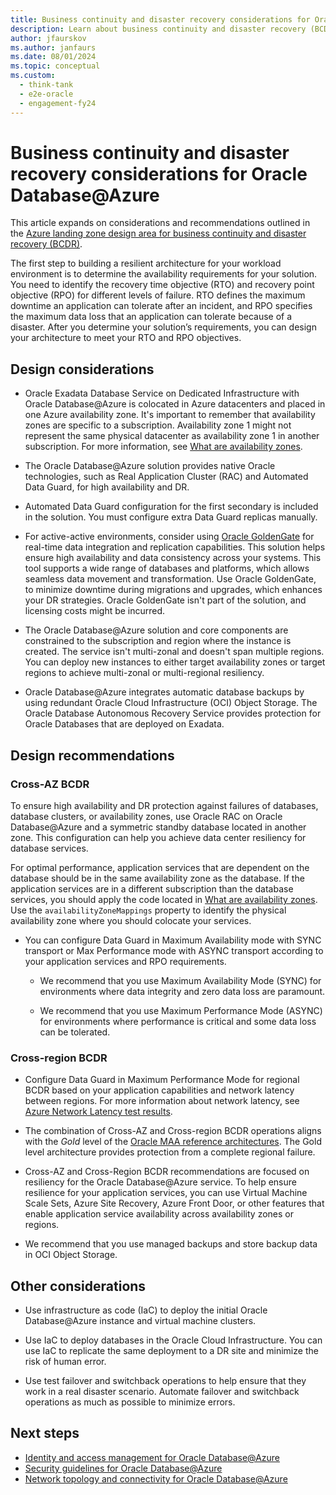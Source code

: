 ```yaml
---
title: Business continuity and disaster recovery considerations for Oracle Database@Azure
description: Learn about business continuity and disaster recovery (BCDR) for Oracle Database@Azure, and how to build a resilient architecture for your workload environment.
author: jfaurskov
ms.author: janfaurs
ms.date: 08/01/2024
ms.topic: conceptual
ms.custom: 
  - think-tank
  - e2e-oracle
  - engagement-fy24
--- 
```


# Business continuity and disaster recovery considerations for Oracle Database@Azure

This article expands on considerations and recommendations outlined in the [Azure landing zone design area for business continuity and disaster recovery (BCDR)](../../ready/landing-zone/design-area/management-business-continuity-disaster-recovery.md).

The first step to building a resilient architecture for your workload environment is to determine the availability requirements for your solution. You need to identify the recovery time objective (RTO) and recovery point objective (RPO) for different levels of failure. RTO defines the maximum downtime an application can tolerate after an incident, and RPO specifies the maximum data loss that an application can tolerate because of a disaster. After you determine your solution’s requirements, you can design your architecture to meet your RTO and RPO objectives.

## Design considerations

- Oracle Exadata Database Service on Dedicated Infrastructure with Oracle Database@Azure is colocated in Azure datacenters and placed in one Azure availability zone. It's important to remember that availability zones are specific to a subscription. Availability zone 1 might not represent the same physical datacenter as availability zone 1 in another subscription. For more information, see [What are availability zones](/azure/reliability/availability-zones-overview?tabs=azure-cli#physical-and-logical-availability-zones).

- The Oracle Database@Azure solution provides native Oracle technologies, such as Real Application Cluster (RAC) and Automated Data Guard, for high availability and DR.

- Automated Data Guard configuration for the first secondary is included in the solution. You must configure extra Data Guard replicas manually.

- For active-active environments, consider using [Oracle GoldenGate](https://www.oracle.com/integration/goldengate/) for real-time data integration and replication capabilities. This solution helps ensure high availability and data consistency across your systems. This tool supports a wide range of databases and platforms, which allows seamless data movement and transformation. Use Oracle GoldenGate, to minimize downtime during migrations and upgrades, which enhances your DR strategies. Oracle GoldenGate isn't part of the solution, and licensing costs might be incurred.

- The Oracle Database@Azure solution and core components are constrained to the subscription and region where the instance is created. The service isn't multi-zonal and doesn't span multiple regions. You can deploy new instances to either target availability zones or target regions to achieve multi-zonal or multi-regional resiliency.

- Oracle Database@Azure integrates automatic database backups by using redundant Oracle Cloud Infrastructure (OCI) Object Storage. The Oracle Database Autonomous Recovery Service provides protection for Oracle Databases that are deployed on Exadata.

## Design recommendations

### Cross-AZ BCDR

To ensure high availability and DR protection against failures of databases, database clusters, or availability zones, use Oracle RAC on Oracle Database@Azure and a symmetric standby database located in another zone. This configuration can help you achieve data center resiliency for database services.

For optimal performance, application services that are dependent on the database should be in the same availability zone as the database. If the application services are in a different subscription than the database services, you should apply the code located in [What are availability zones](/azure/reliability/availability-zones-overview?tabs=azure-cli#physical-and-logical-availability-zones). Use the `availabilityZoneMappings` property to identify the physical availability zone where you should colocate your services.

- You can configure Data Guard in Maximum Availability mode with SYNC transport or Max Performance mode with ASYNC transport according to your application services and RPO requirements.

  - We recommend that you use Maximum Availability Mode (SYNC) for environments where data integrity and zero data loss are paramount.

  - We recommend that you use Maximum Performance Mode (ASYNC) for environments where performance is critical and some data loss can be tolerated.

### Cross-region BCDR

- Configure Data Guard in Maximum Performance Mode for regional BCDR based on your application capabilities and network latency between regions. For more information about network latency, see [Azure Network Latency test results](/azure/networking/azure-network-latency).

- The combination of Cross-AZ and Cross-region BCDR operations aligns with the _Gold_ level of the [Oracle MAA reference architectures](https://docs.oracle.com/en/database/oracle/oracle-database/19/haiad/). The Gold level architecture provides protection from a complete regional failure.

- Cross-AZ and Cross-Region BCDR recommendations are focused on resiliency for the Oracle Database@Azure service. To help ensure resilience for your application services, you can use Virtual Machine Scale Sets, Azure Site Recovery, Azure Front Door, or other features that enable application service availability across availability zones or regions.

- We recommend that you use managed backups and store backup data in OCI Object Storage.

## Other considerations

- Use infrastructure as code (IaC) to deploy the initial Oracle Database@Azure instance and virtual machine clusters.

- Use IaC to deploy databases in the Oracle Cloud Infrastructure. You can use IaC to replicate the same deployment to a DR site and minimize the risk of human error.
  
- Use test failover and switchback operations to help ensure that they work in a real disaster scenario. Automate failover and switchback operations as much as possible to minimize errors.

## Next steps

- [Identity and access management for Oracle Database@Azure](oracle-iam-odaa.md)
- [Security guidelines for Oracle Database@Azure](oracle-security-overview-odaa.md)
- [Network topology and connectivity for Oracle Database@Azure](oracle-network-topology-odaa.md)
